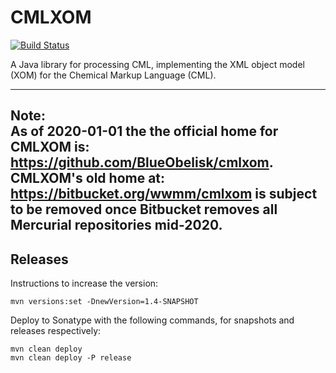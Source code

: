 # CMLXOM
[![Build Status](https://github.com/BlueObelisk/cmlxom/actions/workflows/maven.yml/badge.svg)](https://github.com/BlueObelisk/cmlxom/actions/workflows/maven.yml)

A Java library for processing CML,
implementing the XML object model (XOM) for the Chemical Markup Language (CML).

---
**Note:**  
As of 2020-01-01 the the official home for CMLXOM is:
<https://github.com/BlueObelisk/cmlxom>.
CMLXOM's old home at: <https://bitbucket.org/wwmm/cmlxom> is subject to be
removed once Bitbucket removes all Mercurial repositories mid-2020.
---


## Releases

Instructions to increase the version:

```shell
mvn versions:set -DnewVersion=1.4-SNAPSHOT
```

Deploy to Sonatype with the following commands, for snapshots and releases respectively:

```sh1ll
mvn clean deploy
mvn clean deploy -P release
```

